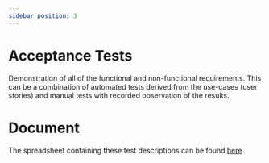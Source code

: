 ```yaml
---
sidebar_position: 3
---
```

# Acceptance Tests

Demonstration of all of the functional and non-functional requirements. This can be a combination of automated tests derived from the use-cases (user stories) and manual tests with recorded observation of the results.

# Document

The spreadsheet containing these test descriptions can be found [here](https://docs.google.com/spreadsheets/d/e/2PACX-1vTXNsd60XayXdlX37k3WodRCYYpfJ_zes91i20lLsnsnABTQ13dXvG2rV7I8r64kIQT21s83rHVH44X/pub?output=xlsx)